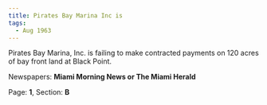 ```yaml
---  
title: Pirates Bay Marina Inc is  
tags:  
  - Aug 1963  
---  
```

  
Pirates Bay Marina, Inc. is failing to make contracted payments on 120 acres of bay front land at Black Point.  
  
Newspapers: **Miami Morning News or The Miami Herald**  
  
Page: **1**, Section: **B** 
